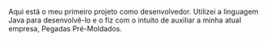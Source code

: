 Aqui está o meu primeiro projeto como desenvolvedor. Utilizei a linguagem Java para desenvolvê-lo e o fiz com o intuito de auxiliar a minha atual empresa, Pegadas Pré-Moldados.

